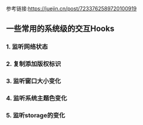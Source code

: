 参考链接:https://juejin.cn/post/7233762589720100919

## 一些常用的系统级的交互Hooks

### 1. 监听网络状态

### 2. 复制添加版权标识

### 3. 监听窗口大小变化

### 4. 监听系统主题色变化

### 5. 监听storage的变化